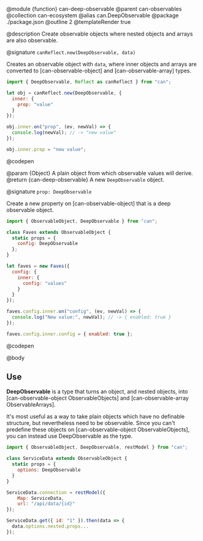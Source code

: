 @module {function} can-deep-observable
@parent can-observables
@collection can-ecosystem
@alias can.DeepObservable
@package ./package.json
@outline 2
@templateRender true

@description Create observable objects where nested objects and arrays are also observable.

@signature `canReflect.new(DeepObservable, data)`

Creates an observable object with `data`, where inner objects and arrays are converted to [can-observable-object] and [can-observable-array] types.

```js
import { DeepObservable, Reflect as canReflect } from "can";

let obj = canReflect.new(DeepObservable, {
  inner: {
    prop: "value"
  }
});

obj.inner.on("prop", (ev, newVal) => {
  console.log(newVal); // -> "new value"
});

obj.inner.prop = "new value";
```
@codepen

  @param {Object} A plain object from which observable values will derive.
  @return {can-deep-observable} A new `DeepObservable` object.

@signature `prop: DeepObservable`

Create a new property on [can-observable-object] that is a deep observable object.

```js
import { ObservableObject, DeepObservable } from "can";

class Faves extends ObservableObject {
  static props = {
    config: DeepObservable
  };
}

let faves = new Faves({
  config: {
    inner: {
      config: "values"
    }
  }
});

faves.config.inner.on("config", (ev, newVal) => {
  console.log("New value:", newVal); // -> { enabled: true }
});

faves.config.inner.config = { enabled: true };
```
@codepen

@body

## Use

__DeepObservable__ is a type that turns an object, and nested objects, into [can-observable-object ObservableObjects] and [can-observable-array ObservableArrays].

It's most useful as a way to take plain objects which have no definable structure, but nevertheless need to be observable. Since you can't predefine these objects on [can-observable-object ObservableObjects], you can instead use DeepObservable as the type.

```js
import { ObservableObject, DeepObservable, restModel } from "can";

class ServiceData extends ObservableObject {
  static props = {
    options: DeepObservable
  }
}

ServiceData.connection = restModel({
    Map: ServiceData,
    url: "/api/data/{id}"
});

ServiceData.get({ id: "1" }).then(data => {
  data.options.nested.props...
});
```

